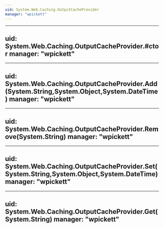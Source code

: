```yaml
---
uid: System.Web.Caching.OutputCacheProvider
manager: "wpickett"
---
```


---
uid: System.Web.Caching.OutputCacheProvider.#ctor
manager: "wpickett"
---

---
uid: System.Web.Caching.OutputCacheProvider.Add(System.String,System.Object,System.DateTime)
manager: "wpickett"
---

---
uid: System.Web.Caching.OutputCacheProvider.Remove(System.String)
manager: "wpickett"
---

---
uid: System.Web.Caching.OutputCacheProvider.Set(System.String,System.Object,System.DateTime)
manager: "wpickett"
---

---
uid: System.Web.Caching.OutputCacheProvider.Get(System.String)
manager: "wpickett"
---
